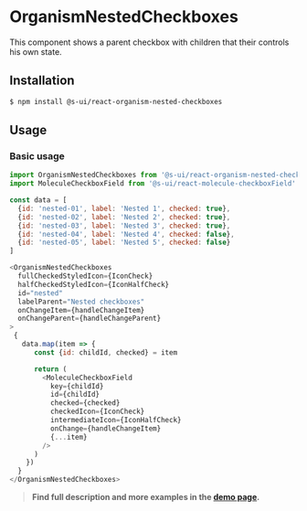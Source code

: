 # OrganismNestedCheckboxes

This component shows a parent checkbox with children that their controls his own state.

## Installation

```sh
$ npm install @s-ui/react-organism-nested-checkboxes
```

## Usage

### Basic usage
```js
import OrganismNestedCheckboxes from '@s-ui/react-organism-nested-checkboxes'
import MoleculeCheckboxField from '@s-ui/react-molecule-checkboxField'

const data = [
  {id: 'nested-01', label: 'Nested 1', checked: true},
  {id: 'nested-02', label: 'Nested 2', checked: true},
  {id: 'nested-03', label: 'Nested 3', checked: true},
  {id: 'nested-04', label: 'Nested 4', checked: false},
  {id: 'nested-05', label: 'Nested 5', checked: false}
]

<OrganismNestedCheckboxes
  fullCheckedStyledIcon={IconCheck}
  halfCheckedStyledIcon={IconHalfCheck}
  id="nested"
  labelParent="Nested checkboxes"
  onChangeItem={handleChangeItem}
  onChangeParent={handleChangeParent}
>
 {
   data.map(item => {
      const {id: childId, checked} = item

      return (
        <MoleculeCheckboxField
          key={childId}
          id={childId}
          checked={checked}
          checkedIcon={IconCheck}
          intermediateIcon={IconHalfCheck}
          onChange={handleChangeItem}
          {...item}
        />
      )
    })
  }
</OrganismNestedCheckboxes>
```


> **Find full description and more examples in the [demo page](https://sui-components.now.sh/workbench/organism/nestedCheckboxes/demo).**